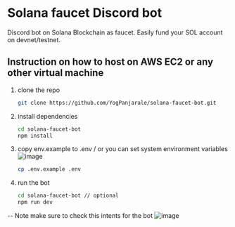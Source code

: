 # Solana faucet Discord bot

Discord bot on Solana Blockchain as faucet.
Easily fund your SOL account on devnet/testnet.

## Instruction on how to host on AWS EC2 or any other virtual machine

1. clone the repo

    ```sh
    git clone https://github.com/YogPanjarale/solana-faucet-bot.git
    ```

2. install dependencies

    ```sh
    cd solana-faucet-bot
    npm install
    ```

3. copy env.example to .env / or you can set system environment variables
    ![image](https://cdn.discordapp.com/attachments/958293505065758760/965650758089474098/unknown.png)

    ```sh
    cp .env.example .env
    ```

4. run the bot

    ```sh
    cd solana-faucet-bot // optional 
    npm run dev
    ```

-- Note
make sure to check this intents for the bot
![image](https://user-images.githubusercontent.com/64301340/168212970-b929266b-e922-44a8-a643-3566d935feed.png)
